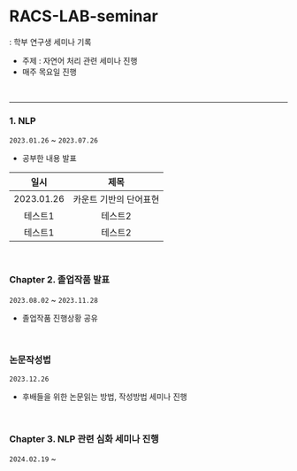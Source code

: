 # RACS-LAB-seminar
: 학부 연구생 세미나 기록<br>

* 주제 : 자연어 처리 관련 세미나 진행
* 매주 목요일 진행
<br>

___

### 1. NLP 
`2023.01.26` ~ `2023.07.26`
- 공부한 내용 발표
  
|일시|제목|
|:---:|:---:|
|2023.01.26|카운트 기반의 단어표현|
|테스트1|테스트2|
|테스트1|테스트2|


<br>

### Chapter 2. 졸업작품 발표
`2023.08.02` ~ `2023.11.28`
- 졸업작품 진행상황 공유
<br>

### 논문작성법 
`2023.12.26`
- 후배들을 위한 논문읽는 방법, 작성방법 세미나 진행
<br>

### Chapter 3. NLP 관련 심화 세미나 진행
`2024.02.19` ~ 
  
  

